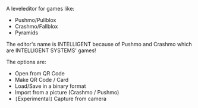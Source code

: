 A leveleditor for games like:

  * Pushmo/Pullblox
  * Crashmo/Fallblox
  * Pyramids

The editor's name is INTELLIGENT because of Pushmo and Crashmo which are INTELLIGENT SYSTEMS' games!

The options are:
  * Open from QR Code
  * Make QR Code / Card
  * Load/Save in a binary format
  * Import from a picture (Crashmo / Pushmo)
  * `[`Experimental`]` Capture from camera